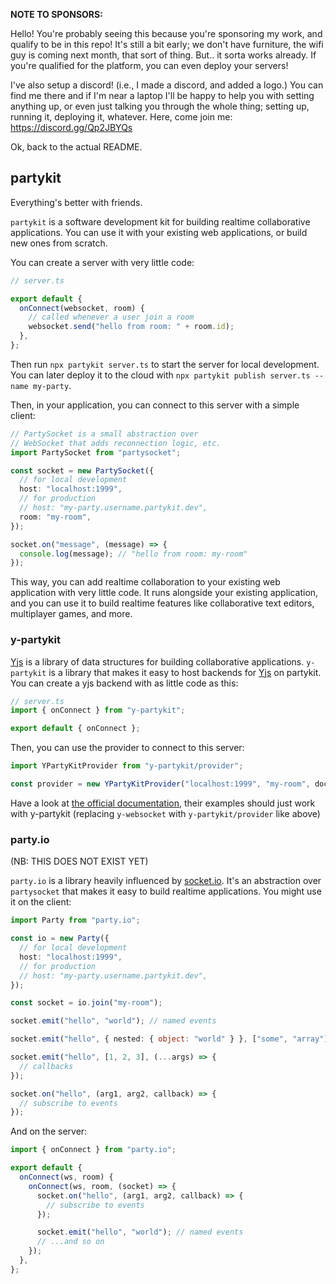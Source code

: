 **NOTE TO SPONSORS:**

Hello! You're probably seeing this because you're sponsoring my work, and qualify to be in this repo! It's still a bit early; we don't have furniture, the wifi guy is coming next month, that sort of thing. But.. it sorta works already. If you're qualified for the platform, you can even deploy your servers!

I've also setup a discord! (i.e., I made a discord, and added a logo.) You can find me there and if I'm near a laptop I'll be happy to help you with setting anything up, or even just talking you through the whole thing; setting up, running it, deploying it, whatever. Here, come join me: https://discord.gg/Qp2JBYQs

Ok, back to the actual README.

## partykit

Everything's better with friends.

`partykit` is a software development kit for building realtime collaborative applications. You can use it with your existing web applications, or build new ones from scratch.

You can create a server with very little code:

```ts
// server.ts

export default {
  onConnect(websocket, room) {
    // called whenever a user join a room
    websocket.send("hello from room: " + room.id);
  },
};
```

Then run `npx partykit server.ts` to start the server for local development. You can later deploy it to the cloud with `npx partykit publish server.ts --name my-party`.

Then, in your application, you can connect to this server with a simple client:

```ts
// PartySocket is a small abstraction over
// WebSocket that adds reconnection logic, etc.
import PartySocket from "partysocket";

const socket = new PartySocket({
  // for local development
  host: "localhost:1999",
  // for production
  // host: "my-party.username.partykit.dev",
  room: "my-room",
});

socket.on("message", (message) => {
  console.log(message); // "hello from room: my-room"
});
```

This way, you can add realtime collaboration to your existing web application with very little code. It runs alongside your existing application, and you can use it to build realtime features like collaborative text editors, multiplayer games, and more.

### y-partykit

[Yjs](https://yjs.dev) is a library of data structures for building collaborative applications. `y-partykit` is a library that makes it easy to host backends for [Yjs](https://yjs.dev) on partykit. You can create a yjs backend with as little code as this:

```ts
// server.ts
import { onConnect } from "y-partykit";

export default { onConnect };
```

Then, you can use the provider to connect to this server:

```ts
import YPartyKitProvider from "y-partykit/provider";

const provider = new YPartyKitProvider("localhost:1999", "my-room", doc);
```

Have a look at [the official documentation](https://docs.yjs.dev/ecosystem/editor-bindings), their examples should just work with y-partykit (replacing `y-websocket` with `y-partykit/provider` like above)

### party.io

(NB: THIS DOES NOT EXIST YET)

`party.io` is a library heavily influenced by [socket.io](https://socket.io). It's an abstraction over `partysocket` that makes it easy to build realtime applications. You might use it on the client:

```ts
import Party from "party.io";

const io = new Party({
  // for local development
  host: "localhost:1999",
  // for production
  // host: "my-party.username.partykit.dev",
});

const socket = io.join("my-room");

socket.emit("hello", "world"); // named events

socket.emit("hello", { nested: { object: "world" } }, ["some", "array"]); // nested objects and arrays

socket.emit("hello", [1, 2, 3], (...args) => {
  // callbacks
});

socket.on("hello", (arg1, arg2, callback) => {
  // subscribe to events
});
```

And on the server:

```ts
import { onConnect } from "party.io";

export default {
  onConnect(ws, room) {
    onConnect(ws, room, (socket) => {
      socket.on("hello", (arg1, arg2, callback) => {
        // subscribe to events
      });

      socket.emit("hello", "world"); // named events
      // ...and so on
    });
  },
};
```
